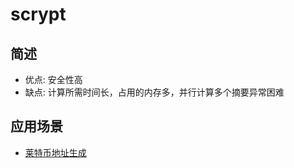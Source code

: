 # scrypt

## 简述

- 优点: 安全性高
- 缺点: 计算所需时间长，占用的内存多，并行计算多个摘要异常困难

## 应用场景

- [莱特币地址生成](../../公链/LiteCoin/莱特币白皮书.md)
